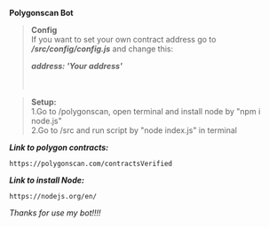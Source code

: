 **Polygonscan Bot**

> **Config**    
> If you want to set your own contract address go to ***/src/config/config.js*** and change this:  
>     
> ***address: 'Your address'***       
> <br/>
> <br/>        

> **Setup:**    
> 1.Go to /polygonscan, open terminal and install node by "npm i node.js"          
> 2.Go to /src and run script by "node index.js" in terminal        

***Link to polygon contracts:***
```
https://polygonscan.com/contractsVerified
```
***Link to install Node:***
```
https://nodejs.org/en/
```

*Thanks for use my bot!!!!*
